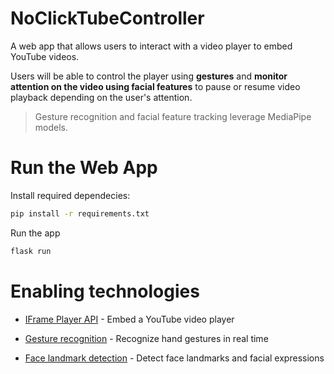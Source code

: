 # NoClickTubeController

A web app that allows users to interact with a video player to embed YouTube videos.

Users will be able to control the player using **gestures** and **monitor attention on the video using facial features** to pause or resume video playback depending on the user's attention.

> Gesture recognition and facial feature tracking leverage MediaPipe models.


# Run the Web App
Install required dependecies:

```sh
pip install -r requirements.txt
```
Run the app

```sh
flask run
```

# Enabling technologies

- [IFrame Player API](https://developers.google.com/youtube/iframe_api_reference#playVideo) - Embed a YouTube video player 

- [Gesture recognition](https://developers.google.com/mediapipe/solutions/vision/gesture_recognizer) - Recognize hand gestures in real time

- [Face landmark detection](ttps://developers.google.com/mediapipe/solutions/vision/face_landmarker) - Detect face landmarks and facial expressions
